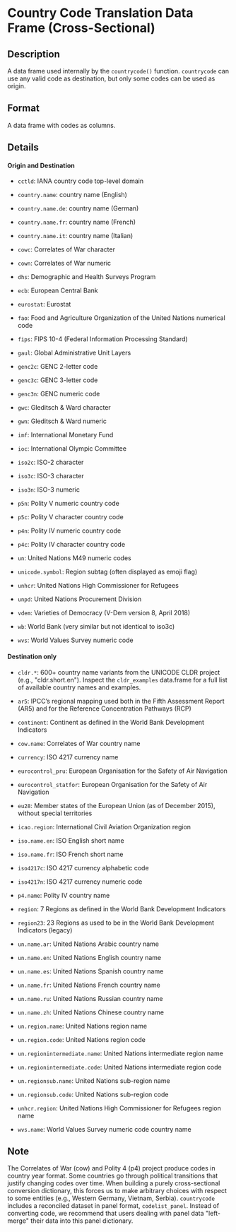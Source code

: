

# Country Code Translation Data Frame (Cross-Sectional)

## Description

A data frame used internally by the <code>countrycode()</code> function.
<code>countrycode</code> can use any valid code as destination, but only
some codes can be used as origin.

## Format

A data frame with codes as columns.

## Details

<h4>
Origin and Destination
</h4>
<ul>
<li>

<code>cctld</code>: IANA country code top-level domain

</li>
<li>

<code>country.name</code>: country name (English)

</li>
<li>

<code>country.name.de</code>: country name (German)

</li>
<li>

<code>country.name.fr</code>: country name (French)

</li>
<li>

<code>country.name.it</code>: country name (Italian)

</li>
<li>

<code>cowc</code>: Correlates of War character

</li>
<li>

<code>cown</code>: Correlates of War numeric

</li>
<li>

<code>dhs</code>: Demographic and Health Surveys Program

</li>
<li>

<code>ecb</code>: European Central Bank

</li>
<li>

<code>eurostat</code>: Eurostat

</li>
<li>

<code>fao</code>: Food and Agriculture Organization of the United
Nations numerical code

</li>
<li>

<code>fips</code>: FIPS 10-4 (Federal Information Processing Standard)

</li>
<li>

<code>gaul</code>: Global Administrative Unit Layers

</li>
<li>

<code>genc2c</code>: GENC 2-letter code

</li>
<li>

<code>genc3c</code>: GENC 3-letter code

</li>
<li>

<code>genc3n</code>: GENC numeric code

</li>
<li>

<code>gwc</code>: Gleditsch & Ward character

</li>
<li>

<code>gwn</code>: Gleditsch & Ward numeric

</li>
<li>

<code>imf</code>: International Monetary Fund

</li>
<li>

<code>ioc</code>: International Olympic Committee

</li>
<li>

<code>iso2c</code>: ISO-2 character

</li>
<li>

<code>iso3c</code>: ISO-3 character

</li>
<li>

<code>iso3n</code>: ISO-3 numeric

</li>
<li>

<code>p5n</code>: Polity V numeric country code

</li>
<li>

<code>p5c</code>: Polity V character country code

</li>
<li>

<code>p4n</code>: Polity IV numeric country code

</li>
<li>

<code>p4c</code>: Polity IV character country code

</li>
<li>

<code>un</code>: United Nations M49 numeric codes

</li>
<li>

<code>unicode.symbol</code>: Region subtag (often displayed as emoji
flag)

</li>
<li>

<code>unhcr</code>: United Nations High Commissioner for Refugees

</li>
<li>

<code>unpd</code>: United Nations Procurement Division

</li>
<li>

<code>vdem</code>: Varieties of Democracy (V-Dem version 8, April 2018)

</li>
<li>

<code>wb</code>: World Bank (very similar but not identical to iso3c)

</li>
<li>

<code>wvs</code>: World Values Survey numeric code

</li>
</ul>
<h4>
Destination only
</h4>
<ul>
<li>

<code style="white-space: pre;">cldr.\*</code>: 600+ country name
variants from the UNICODE CLDR project (e.g., "cldr.short.en"). Inspect
the <code>cldr_examples</code> data.frame for a full list of available
country names and examples.

</li>
<li>

<code>ar5</code>: IPCC’s regional mapping used both in the Fifth
Assessment Report (AR5) and for the Reference Concentration Pathways
(RCP)

</li>
<li>

<code>continent</code>: Continent as defined in the World Bank
Development Indicators

</li>
<li>

<code>cow.name</code>: Correlates of War country name

</li>
<li>

<code>currency</code>: ISO 4217 currency name

</li>
<li>

<code>eurocontrol_pru</code>: European Organisation for the Safety of
Air Navigation

</li>
<li>

<code>eurocontrol_statfor</code>: European Organisation for the Safety
of Air Navigation

</li>
<li>

<code>eu28</code>: Member states of the European Union (as of December
2015), without special territories

</li>
<li>

<code>icao.region</code>: International Civil Aviation Organization
region

</li>
<li>

<code>iso.name.en</code>: ISO English short name

</li>
<li>

<code>iso.name.fr</code>: ISO French short name

</li>
<li>

<code>iso4217c</code>: ISO 4217 currency alphabetic code

</li>
<li>

<code>iso4217n</code>: ISO 4217 currency numeric code

</li>
<li>

<code>p4.name</code>: Polity IV country name

</li>
<li>

<code>region</code>: 7 Regions as defined in the World Bank Development
Indicators

</li>
<li>

<code>region23</code>: 23 Regions as used to be in the World Bank
Development Indicators (legacy)

</li>
<li>

<code>un.name.ar</code>: United Nations Arabic country name

</li>
<li>

<code>un.name.en</code>: United Nations English country name

</li>
<li>

<code>un.name.es</code>: United Nations Spanish country name

</li>
<li>

<code>un.name.fr</code>: United Nations French country name

</li>
<li>

<code>un.name.ru</code>: United Nations Russian country name

</li>
<li>

<code>un.name.zh</code>: United Nations Chinese country name

</li>
<li>

<code>un.region.name</code>: United Nations region name

</li>
<li>

<code>un.region.code</code>: United Nations region code

</li>
<li>

<code>un.regionintermediate.name</code>: United Nations intermediate
region name

</li>
<li>

<code>un.regionintermediate.code</code>: United Nations intermediate
region code

</li>
<li>

<code>un.regionsub.name</code>: United Nations sub-region name

</li>
<li>

<code>un.regionsub.code</code>: United Nations sub-region code

</li>
<li>

<code>unhcr.region</code>: United Nations High Commissioner for Refugees
region name

</li>
<li>

<code>wvs.name</code>: World Values Survey numeric code country name

</li>
</ul>

## Note

The Correlates of War (cow) and Polity 4 (p4) project produce codes in
country year format. Some countries go through political transitions
that justify changing codes over time. When building a purely
cross-sectional conversion dictionary, this forces us to make arbitrary
choices with respect to some entities (e.g., Western Germany, Vietnam,
Serbia). <code>countrycode</code> includes a reconciled dataset in panel
format, <code>codelist_panel</code>. Instead of converting code, we
recommend that users dealing with panel data "left-merge" their data
into this panel dictionary.
